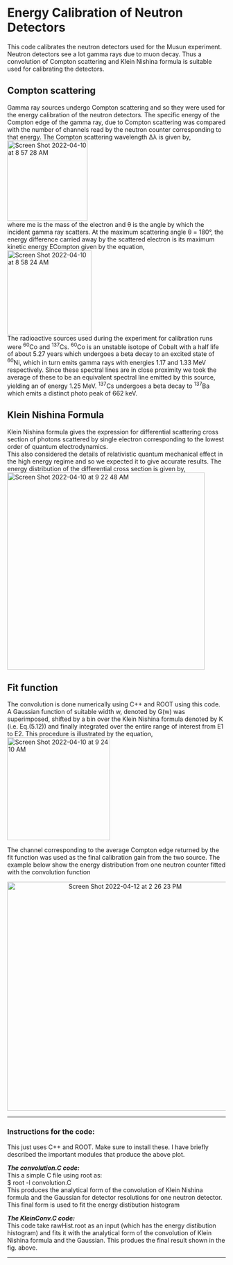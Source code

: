 # Energy Calibration of Neutron Detectors
This code calibrates the neutron detectors used for the Musun experiment.</br>
Neutron detectors see a lot gamma rays due to muon decay. Thus a convolution of Compton scattering and Klein Nishina formula is suitable used for 
calibrating the detectors. 

## Compton scattering
Gamma ray sources undergo Compton scattering and so they were used for the energy calibration of the neutron detectors. The specific energy of the 
Compton edge of the gamma ray, due to Compton scattering was compared with the number of channels read by the neutron counter corresponding to that energy.
The Compton scattering wavelength ∆λ is given by, </br>
<img width="185" alt="Screen Shot 2022-04-10 at 8 57 28 AM" src="https://user-images.githubusercontent.com/27436642/162619302-5defbe1f-15e9-4138-b1db-e2f9ae57c2d5.png"></br>
where me is the mass of the electron and θ is the angle by which the incident gamma ray scatters. 
At the maximum scattering angle θ = 180°, the energy difference carried away by the scattered electron is its maximum kinetic energy ECompton given by the equation,</br>
<img width="194" alt="Screen Shot 2022-04-10 at 8 58 24 AM" src="https://user-images.githubusercontent.com/27436642/162619332-d0760055-92a9-4ea3-bd3d-76357e6769de.png"></br>
The radioactive sources used during the experiment for calibration runs were <sup>60</sup>Co and <sup>137</sup>Cs. <sup>60</sup>Co is an unstable isotope of Cobalt with a half life of
about 5.27 years which undergoes a beta decay to an excited state of <sup>60</sup>Ni, which in turn emits gamma rays with energies 1.17 and 1.33 MeV respectively. 
Since these spectral lines are in close proximity we took the average of these to be an equivalent spectral line emitted by this source, yielding an of 
energy 1.25 MeV. <sup>137</sup>Cs undergoes a beta decay to <sup>137</sup>Ba which emits a distinct photo peak of 662 keV.

## Klein Nishina Formula
Klein Nishina formula gives the expression for differential scattering cross section of photons scattered by single electron corresponding to the lowest 
order of quantum electrodynamics.</br> This also considered the details of relativistic quantum mechanical effect in the high energy regime and so we 
expected it to give accurate results. The energy distribution of the differential cross section is given by,</br>
<img width="455" alt="Screen Shot 2022-04-10 at 9 22 48 AM" src="https://user-images.githubusercontent.com/27436642/162620258-f78c0e8f-a82a-4a7f-8c84-860b493a9816.png"></br>
## Fit function
The convolution is done numerically using C++ and ROOT using this code. 
A Gaussian function of suitable width w, denoted by G(w) was superimposed, shifted by a bin over the Klein Nishina formula denoted by 
K (i.e. Eq.(5.12)) and finally integrated over the entire range of interest from E1 to E2. This procedure is illustrated by the equation,</br>
<img width="237" alt="Screen Shot 2022-04-10 at 9 24 10 AM" src="https://user-images.githubusercontent.com/27436642/162620323-8c244be9-75d8-4617-91aa-93ffab9de625.png"></br>

The channel corresponding to the average Compton edge returned by the fit function was used as the final calibration gain from the two source.
The example below show the energy distribution from one neutron counter fitted with the convolution function</br>
<p align="center"><img width="528" alt="Screen Shot 2022-04-12 at 2 26 23 PM" src="https://user-images.githubusercontent.com/27436642/163029064-e43a2a20-32c9-4f37-a721-56b4682207a0.png"></p>

------------------------------------------------------------------------------------------------------------------------

### Instructions for the code:
This just uses C++ and ROOT. Make sure to install these. I have briefly described the important modules that produce the above plot.

***The convolution.C code:***</br>
This a simple C file using root as:</br>
$ root -l convolution.C</br>
This produces the analytical form of the convolution of Klein Nishina formula and the Gaussian for detector resolutions for one neutron detector.</br>
This final form is used to fit the energy distibution histogram

 ***The KleinConv.C code:***</br> 
This code take rawHist.root as an input (which has the energy distibution histogram) and fits it with the analytical form of the convolution of Klein Nishina formula and the Gaussian. This produes the final result shown in the fig. above.

------------------------------------------------------------------------------------------------------------------------

